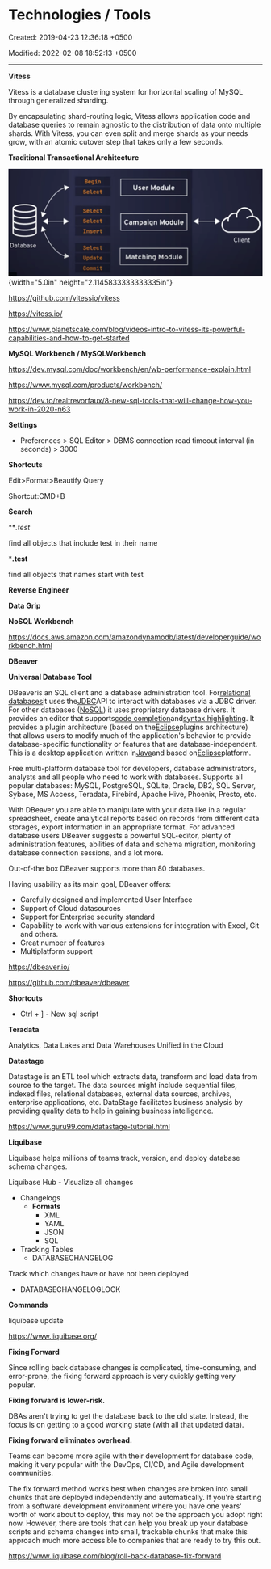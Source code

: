 # Technologies / Tools

Created: 2019-04-23 12:36:18 +0500

Modified: 2022-02-08 18:52:13 +0500

---

**Vitess**

Vitess is a database clustering system for horizontal scaling of MySQL through generalized sharding.



By encapsulating shard-routing logic, Vitess allows application code and database queries to remain agnostic to the distribution of data onto multiple shards. With Vitess, you can even split and merge shards as your needs grow, with an atomic cutover step that takes only a few seconds.



**Traditional Transactional Architecture**

![Begin Select Select Select Insert Database Select Update Commit User Module Campaign Module Matching Module Client ](media/Technologies---Tools-image1.png){width="5.0in" height="2.1145833333333335in"}



<https://github.com/vitessio/vitess>

<https://vitess.io/>

<https://www.planetscale.com/blog/videos-intro-to-vitess-its-powerful-capabilities-and-how-to-get-started>



**MySQL Workbench / MySQLWorkbench**

<https://dev.mysql.com/doc/workbench/en/wb-performance-explain.html>



<https://www.mysql.com/products/workbench/>



<https://dev.to/realtrevorfaux/8-new-sql-tools-that-will-change-how-you-work-in-2020-n63>



**Settings**
-   Preferences > SQL Editor > DBMS connection read timeout interval (in seconds) > 3000



**Shortcuts**

Edit>Format>Beautify Query

Shortcut:CMD+B



**Search**

***.*test**

find all objects that include test in their name

***.test**

find all objects that names start with test



**Reverse Engineer**



**Data Grip**



**NoSQL Workbench**

<https://docs.aws.amazon.com/amazondynamodb/latest/developerguide/workbench.html>



**DBeaver**

**Universal Database Tool**



DBeaveris an SQL client and a database administration tool. For[relational databases](https://en.wikipedia.org/wiki/Relational_database)it uses the[JDBC](https://en.wikipedia.org/wiki/JDBC)API to interact with databases via a JDBC driver. For other databases ([NoSQL](https://en.wikipedia.org/wiki/NoSQL)) it uses proprietary database drivers. It provides an editor that supports[code completion](https://en.wikipedia.org/wiki/Autocomplete)and[syntax highlighting](https://en.wikipedia.org/wiki/Syntax_highlighting). It provides a plugin architecture (based on the[Eclipse](https://en.wikipedia.org/wiki/Eclipse_(software))plugins architecture) that allows users to modify much of the application's behavior to provide database-specific functionality or features that are database-independent. This is a desktop application written in[Java](https://en.wikipedia.org/wiki/Java_platform)and based on[Eclipse](https://en.wikipedia.org/wiki/Eclipse_(software))platform.



Free multi-platform database tool for developers, database administrators, analysts and all people who need to work with databases. Supports all popular databases: MySQL, PostgreSQL, SQLite, Oracle, DB2, SQL Server, Sybase, MS Access, Teradata, Firebird, Apache Hive, Phoenix, Presto, etc.



With DBeaver you are able to manipulate with your data like in a regular spreadsheet, create analytical reports based on records from different data storages, export information in an appropriate format. For advanced database users DBeaver suggests a powerful SQL-editor, plenty of administration features, abilities of data and schema migration, monitoring database connection sessions, and a lot more.

Out-of-the box DBeaver supports more than 80 databases.

Having usability as its main goal, DBeaver offers:
-   Carefully designed and implemented User Interface
-   Support of Cloud datasources
-   Support for Enterprise security standard
-   Capability to work with various extensions for integration with Excel, Git and others.
-   Great number of features
-   Multiplatform support



<https://dbeaver.io/>

<https://github.com/dbeaver/dbeaver>



**Shortcuts**
-   Ctrl + ] - New sql script



**Teradata**

Analytics, Data Lakes and Data Warehouses Unified in the Cloud



**Datastage**

Datastage is an ETL tool which extracts data, transform and load data from source to the target. The data sources might include sequential files, indexed files, relational databases, external data sources, archives, enterprise applications, etc. DataStage facilitates business analysis by providing quality data to help in gaining business intelligence.



<https://www.guru99.com/datastage-tutorial.html>



**Liquibase**

Liquibase helps millions of teams track, version, and deploy database schema changes.



Liquibase Hub - Visualize all changes


-   Changelogs
    -   **Formats**
        -   XML
        -   YAML
        -   JSON
        -   SQL
-   Tracking Tables
    -   DATABASECHANGELOG

Track which changes have or have not been deployed
-   DATABASECHANGELOGLOCK



**Commands**

liquibase update



<https://www.liquibase.org/>



**Fixing Forward**

Since rolling back database changes is complicated, time-consuming, and error-prone, the fixing forward approach is very quickly getting very popular.



**Fixing forward is lower-risk.**

DBAs aren't trying to get the database back to the old state. Instead, the focus is on getting to a good working state (with all that updated data).



**Fixing forward eliminates overhead.**

Teams can become more agile with their development for database code, making it very popular with the DevOps, CI/CD, and Agile development communities.



The fix forward method works best when changes are broken into small chunks that are deployed independently and automatically. If you're starting from a software development environment where you have one years' worth of work about to deploy, this may not be the approach you adopt right now. However, there are tools that can help you break up your database scripts and schema changes into small, trackable chunks that make this approach much more accessible to companies that are ready to try this out.



<https://www.liquibase.com/blog/roll-back-database-fix-forward>

